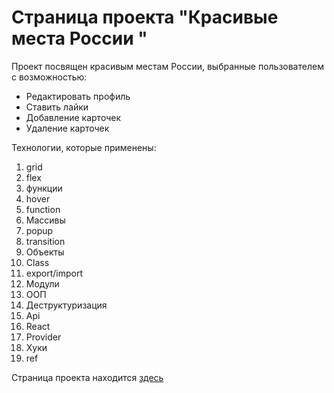 # Страница проекта "Красивые места России "
Проект посвящен красивым местам России, выбранные пользователем с возможностью:
* Редактировать профиль
* Ставить лайки
* Добавление карточек
* Удаление карточек

Технологии, которые применены:
1. grid
2. flex
3. функции
4. hover
5. function
6. Массивы
7. popup
8. transition
9. Объекты
10. Class
11. export/import
12. Модули
13. ООП
14. Деструктуризация
15. Api
16. React
17. Provider
18. Хуки
19. ref

Страница проекта находится [здесь](https://aminoha.github.io/mesto-react/)